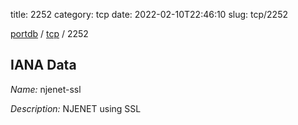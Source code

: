 title: 2252
category: tcp
date: 2022-02-10T22:46:10
slug: tcp/2252

[portdb](/) / [tcp](/category/tcp.html) / 2252


## IANA Data

_Name:_ njenet-ssl

_Description:_ NJENET using SSL

